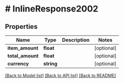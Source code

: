 # # InlineResponse2002

## Properties

Name | Type | Description | Notes
------------ | ------------- | ------------- | -------------
**item_amount** | **float** |  | [optional] 
**total_amount** | **float** |  | [optional] 
**currency** | **string** |  | [optional] 

[[Back to Model list]](../../README.md#documentation-for-models) [[Back to API list]](../../README.md#documentation-for-api-endpoints) [[Back to README]](../../README.md)



